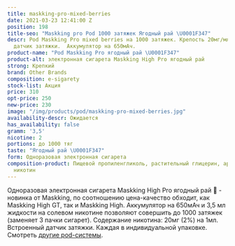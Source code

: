 ```yaml
---
title: maskking-pro-mixed-berries
date: 2021-03-23 12:41:00 Z
position: 198
title-seo: "Maskking pro Pod 1000 затяжек Ягодный рай \U0001F347"
descr: Pod Maskking Pro mixed berries на 1000 затяжек. Крепость 20мг/мл. Встроенный
  датчик затяжки.  Аккумулятор на 650мАч.
product-name: "Pod Maskking Pro ягодный рай \U0001F347"
product-alt: электронная сигарета Maskking High Pro ягодный рай
strong: Крепкий
brand: Other Brands
composition: e-sigarety
stock-list: Акция
price: 310
opt-price: 250
new-price: 230
image: "/img/products/pod/maskking-pro-mixed-berries.jpg"
availability-descr: Ожидается
has_availability: false
gramm: '3,5'
nicotine: 2
portions: до 1000 тяг
taste: "Ягодный рай \U0001F347"
form: Одноразовая электронная сигарета
composition-product: Пищевой пропиленгликоль, растительный глицерин, ароматизатор,
  никотин
---
```


Одноразовая электронная сигарета Maskking High Pro ягодный рай 🍇 - новинка от Maskking, по соотношению цена-качество обходит, как Maskking High GT, так и Maskking High. Аккумулятор на 650мАч и 3,5 мл жидкости на солевом никотине позволяют совершить до 1000 затяжек (заменяет 3 пачки сигарет). Содержание никотина: 20мг (2%) на 1мл. Встроенный датчик затяжки. Каждая в индивидуальной упаковке.<br>
Смотреть [другие pod-системы](/elektronnye-sigarety).